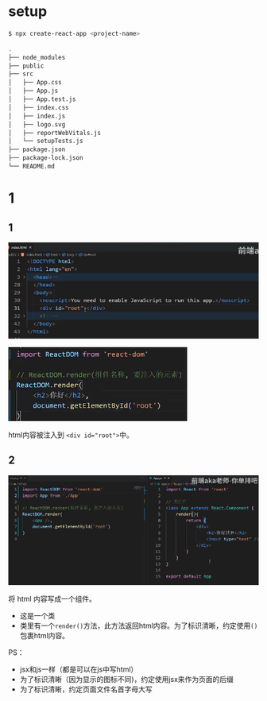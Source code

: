# setup

```bash
$ npx create-react-app <project-name>
```

```bash
.
├── node_modules
├── public
├── src
│   ├── App.css
│   ├── App.js
│   ├── App.test.js
│   ├── index.css
│   ├── index.js
│   ├── logo.svg
│   ├── reportWebVitals.js
│   └── setupTests.js
├── package.json
├── package-lock.json
└── README.md
```

# 1
## 1

![picture 3](/image/0aa99764acdb1edd67a99339a7ad1452da9fbc2d29e70e22b18c20e9ba35f867.png)  


![picture 1](/image/0e866078f95e816c77cb41045b82852933cd5dbed0c6506772d64d7c49df555d.png)  

html内容被注入到 `<div id="root">`中。

## 2

![picture 2](/image/a10593c729178540170e8b5c535343ae461106e72a9abb9d2cf9e326c6104d1d.png)  

将 html 内容写成一个组件。
- 这是一个类
- 类里有一个`render()`方法，此方法返回html内容。为了标识清晰，约定使用`()`包裹html内容。


PS：
- jsx和js一样（都是可以在js中写html）
- 为了标识清晰（因为显示的图标不同)，约定使用jsx来作为页面的后缀
- 为了标识清晰，约定页面文件名首字母大写